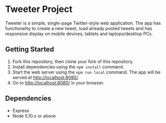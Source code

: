# Tweeter Project

Tweeter is a simple, single-page Twitter-style web application.
The app has functionality to create a new tweet, load already posted tweets and has responsive display on mobile devices, tablets and laptops/desktop PCs.

## Getting Started

1. Fork this repository, then clone your fork of this repository.
2. Install dependencies using the `npm install` command.
3. Start the web server using the `npm run local` command. The app will be served at <http://localhost:8080/>.
4. Go to <http://localhost:8080/> in your browser.

## Dependencies

- Express
- Node 5.10.x or above
